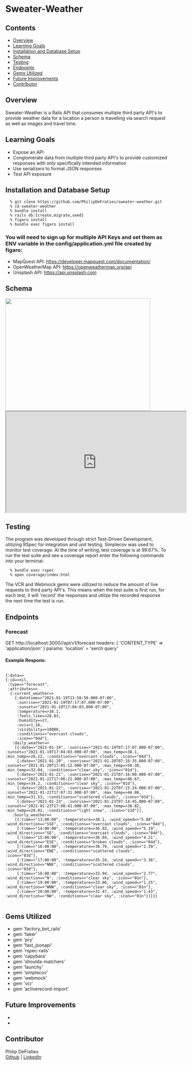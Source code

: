 # Sweater-Weather

## Contents
  * [Overview](#overview)
  * [Learning Goals](#learning-goals)
  * [Installation and Database Setup](#installation_and_database_setup)
  * [Schema](#schema)
  * [Testing](#testing)
  * [Endpoints](#endpoints)
  * [Gems Utilized](#gems_utilized)
  * [Future Improvements](#future_improvements)
  * [Contributor](#contributer)

## Overview
  Sweater-Weather is a Rails API that consumes multiple third party API's to provide weather data for a location a person is travelling via search request as well as images and travel time.

## Learning Goals
  * Expose an API
  * Conglomerate data from multiple third party API's to provide customized responses with only specifically intended information
  * Use serializers to format JSON responses
  * Test API exposure

## Installation and Database Setup

  ```
    % git clone https://github.com/PhilipDeFraties/sweater-weather.git
    % cd sweater-weather  
    % bundle install
    % rails db:{create,migrate,seed}
    % figaro install
    % bundle exec figaro install
  ```

### You will need to sign up for multiple API Keys and set them as ENV variable in the config/application.yml file created by figaro:
  * MapQuest API: https://developer.mapquest.com/documentation/
  * OpenWeatherMap API: https://openweathermap.org/api
  * Unsplash API: https://api.unsplash.com

## Schema
 <img src="https://dbdiagram.io/d/60079a6a80d742080a370ed9" width="450" height="350">
 <iframe width="560" height="315" src='https://dbdiagram.io/embed/60079a6a80d742080a370ed9'> </iframe>

## Testing
  The program was developed through strict Test-Driven Development, utilizing
  RSpec for integration and unit testing. Simplecov was used to monitor test
  coverage. At the time of writing, test coverage is at 99.67%.
  To run the test suite and see a coverage report enter the following commands
  into your terminal:

  ```
    % bundle exec rspec
    % open coverage/index.html
  ```
  The VCR and Webmock gems were utilized to reduce the amount of live requests to third party API's. This means when the test suite is first run, for each test,   it will 'record' the responses and utilize the recorded response the next time the test is run.

## Endpoints
### Forecast
  GET http://localhost:3000//api/v1/forecast
  headers: { 'CONTENT_TYPE' => 'application/json' }
  params: 'location' = 'serch query'
  
  #### Example Respons:
  ```
  
  {:data=>
  {:id=>nil,
   :type=>"forecast",
   :attributes=>
    {:current_weather=>
      {:datetime=>"2021-01-19T13:58:50.000-07:00",
       :sunrise=>"2021-01-19T07:17:07.000-07:00",
       :sunset=>"2021-01-19T17:04:03.000-07:00",
       :temperature=>38.1,
       :feels_like=>28.83,
       :humidity=>27,
       :uvi=>1.16,
       :visibility=>10000,
       :conditions=>"overcast clouds",
       :icon=>"04d"},
     :daily_weather=>
      [{:date=>"2021-01-19", :sunrise=>"2021-01-19T07:17:07.000-07:00", :sunset=>"2021-01-19T17:04:03.000-07:00", :max_temp=>38.1, :min_temp=>28.22, :conditions=>"overcast clouds", :icon=>"04d"},
       {:date=>"2021-01-20", :sunrise=>"2021-01-20T07:16:35.000-07:00", :sunset=>"2021-01-20T17:05:12.000-07:00", :max_temp=>50.38, :min_temp=>32.04, :conditions=>"clear sky", :icon=>"01d"},
       {:date=>"2021-01-21", :sunrise=>"2021-01-21T07:16:00.000-07:00", :sunset=>"2021-01-21T17:06:21.000-07:00", :max_temp=>46.67, :min_temp=>34.2, :conditions=>"clear sky", :icon=>"01d"},
       {:date=>"2021-01-22", :sunrise=>"2021-01-22T07:15:24.000-07:00", :sunset=>"2021-01-22T17:07:31.000-07:00", :max_temp=>44.08, :min_temp=>31.53, :conditions=>"scattered clouds", :icon=>"03d"},
       {:date=>"2021-01-23", :sunrise=>"2021-01-23T07:14:45.000-07:00", :sunset=>"2021-01-23T17:08:41.000-07:00", :max_temp=>38.82, :min_temp=>28.02, :conditions=>"light snow", :icon=>"13d"}],
     :hourly_weather=>
      [{:time=>"13:00:00", :temperature=>38.1, :wind_speed=>"5.88", :wind_direction=>"SSE", :conditions=>"overcast clouds", :icon=>"04d"},
       {:time=>"14:00:00", :temperature=>36.93, :wind_speed=>"5.19", :wind_direction=>"SE", :conditions=>"overcast clouds", :icon=>"04d"},
       {:time=>"15:00:00", :temperature=>36.84, :wind_speed=>"4.21", :wind_direction=>"ESE", :conditions=>"broken clouds", :icon=>"04d"},
       {:time=>"16:00:00", :temperature=>36.79, :wind_speed=>"2.39", :wind_direction=>"ENE", :conditions=>"scattered clouds", :icon=>"03d"},
       {:time=>"17:00:00", :temperature=>35.24, :wind_speed=>"3.36", :wind_direction=>"NNE", :conditions=>"scattered clouds", :icon=>"03d"},
       {:time=>"18:00:00", :temperature=>33.94, :wind_speed=>"2.77", :wind_direction=>"N", :conditions=>"clear sky", :icon=>"01n"},
       {:time=>"19:00:00", :temperature=>33.06, :wind_speed=>"1.25", :wind_direction=>"WNW", :conditions=>"clear sky", :icon=>"01n"},
       {:time=>"20:00:00", :temperature=>32.47, :wind_speed=>"1.43", :wind_direction=>"NW", :conditions=>"clear sky", :icon=>"01n"}]}}}
       
 ```
    
## Gems Utilized
  * gem 'factory_bot_rails'
  * gem 'faker'
  * gem 'pry'
  * gem 'fast_jsonapi'
  * gem 'rspec-rails'
  * gem 'capybara'
  * gem 'shoulda-matchers'
  * gem 'launchy'
  * gem 'simplecov'
  * gem 'webmock'
  * gem 'vcr'
  * gem 'activerecord-import'
  

## Future Improvements
  * 

  * 
    
## Contributor
   Philip DeFraties  
    [Github](https://github.com/philipdefraties) | [LinkedIn](https://www.linkedin.com/in/philip-defraties-4232681b6/)
    
